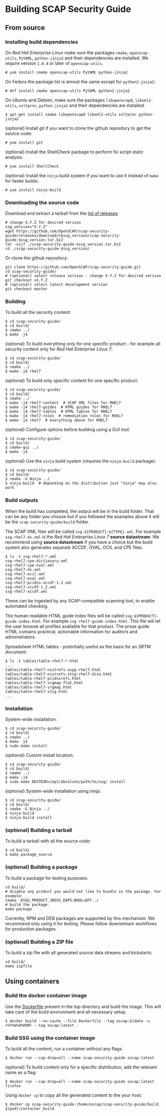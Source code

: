 # Building SCAP Security Guide

## From source

### Installing build dependencies

On *Red Hat Enterprise Linux* make sure the packages `cmake`, `openscap-utils`, `PyYAML`, `python-jinja2` and their dependencies are installed. We require version `1.0.8` or later of `openscap-utils`.
```
# yum install cmake openscap-utils PyYAML python-jinja2
```

On Fedora the package list is almost the same except for `python2-jinja2`:

```
# dnf install cmake openscap-utils PyYAML python2-jinja2
```

On *Ubuntu* and *Debian*, make sure the packages `libopenscap8`, `libxml2-utils`, `xsltproc`, `python-jinja2` and their dependencies are installed.
```
$ apt-get install cmake libopenscap8 libxml2-utils xsltproc python-jinja2
```

(optional) Install git if you want to clone the github repository to get the source code:
```
# yum install git
```

(optional) Install the ShellCheck package to perform fix script static analysis:
```
# yum install ShellCheck
```

(optional) Install the `ninja` build system if you want to use it instead of `make` for faster builds:

```
# yum install ninja-build
```

### Downloading the source code

Download and extract a tarball from the [list of releases](https://github.com/OpenSCAP/scap-security-guide/releases):
```
# change X.Y.Z for desired version
ssg_version="X.Y.Z"
wget https://github.com/OpenSCAP/scap-security-guide/releases/download/v$ssg_version/scap-security-guide-$ssg_version.tar.bz2
tar -xvjf ./scap-security-guide-$ssg_version.tar.bz2
cd ./scap-security-guide-$ssg_version/
```

Or clone the github repository:
```
git clone https://github.com/OpenSCAP/scap-security-guide.git
cd scap-security-guide/
# (optional) select release version - change X.Y.Z for desired version
git checkout vX.Y.Z
# (optional) select latest development version
git checkout master
```

### Building
To build all the security content:

```
$ cd scap-security-guide/
$ cd build/
$ cmake ../
$ make -j4
```

(optional) To build everything only for one specific product - for example all security content only for *Red Hat Enterprise Linux 7*:
```
$ cd scap-security-guide/
$ cd build/
$ cmake ../
$ make -j4 rhel7
```

(optional) To build only specific content for one specific product:

```
$ cd scap-security-guide/
$ cd build/
$ cmake ../
$ make -j4 rhel7-content  # SCAP XML files for RHEL7
$ make -j4 rhel7-guides  # HTML guides for RHEL7
$ make -j4 rhel7-tables  # HTML tables for RHEL7
$ make -j4 rhel7-roles  # remediation roles for RHEL7
$ make -j4 rhel7  # everything above for RHEL7
```

(optional) Configure options before building using a GUI tool:
```
$ cd scap-security-guide/
$ cd build/
$ cmake-gui ../
$ make -j4
```

(optional) Use the `ninja` build system (requires the `ninja-build` package):
```
$ cd scap-security-guide/
$ cd build/
$ cmake -G Ninja ../
$ ninja-build  # depending on the distribution just "ninja" may also work
```

### Build outputs

When the build has completed, the output will be in the build folder.
That can be any folder you choose but if you followed the examples above
it will be the `scap-security-guide/build` folder.

The SCAP XML files will be called `ssg-${PRODUCT}-${TYPE}.xml`. For example
`ssg-rhel7-ds.xml` is the *Red Hat Enterprise Linux 7* **source datastream**.
We recommend using **source datastream** if you have a choice but the build
system also generates separate XCCDF, OVAL, OCIL and CPE files:
```
$ ls -1 ssg-rhel7-*.xml
ssg-rhel7-cpe-dictionary.xml
ssg-rhel7-cpe-oval.xml
ssg-rhel7-ds.xml
ssg-rhel7-ocil.xml
ssg-rhel7-oval.xml
ssg-rhel7-pcidss-xccdf-1.2.xml
ssg-rhel7-xccdf-1.2.xml
ssg-rhel7-xccdf.xml
```
These can be ingested by any SCAP-compatible scanning tool, to enable automated
checking.

The human readable HTML guide index files will be called
`ssg-${PRODUCT}-guide-index.html`. For example `ssg-rhel7-guide-index.html`.
This file will let the user browse all profiles available for that product.
The prose guide HTML contains practical, actionable information for auditors
and administrators.

Spreadsheet HTML tables - potentially useful as the basis for an *SRTM document*:
```
$ ls -1 tables/table-rhel7-*.html
...
tables/table-rhel7-nistrefs-ospp-rhel7.html
tables/table-rhel7-nistrefs-stig-rhel7-disa.html
tables/table-rhel7-pcidssrefs.html
tables/table-rhel7-srgmap-flat.html
tables/table-rhel7-srgmap.html
tables/table-rhel7-stig.html
...
```

### Installation

System-wide installation:
```
$ cd scap-security-guide/
$ cd build/
$ cmake ../
$ make -j4
$ sudo make install
```

(optional) Custom install location:
```
$ cd scap-security-guide/
$ cd build/
$ cmake ../
$ make -j4
$ sudo make DESTDIR=/opt/absolute/path/to/ssg/ install
```

(optional) System-wide installation using ninja:
```
$ cd scap-security-guide/
$ cd build/
$ cmake -G Ninja ../
$ ninja-build
$ ninja-build install
```

### (optional) Building a tarball

To build a tarball with all the source code:
```
$ cd build/
$ make package_source
```

### (optional) Building a package
To build a package for testing purposes:

```
cd build/
# disable any product you would not like to bundle in the package. For example:
cmake -DSSG_PRODUCT_JBOSS_EAP5:BOOL=OFF../
# build the package.
make package
```

Currently, RPM and DEB packages are supported by this mechanism. We recommend only using
it for testing. Please follow downstream workflows for production packages.

### (optional) Building a ZIP file

To build a zip file with all generated source data streams and kickstarts:
```
cd build/
make zipfile
```

## Using containers

### Build the docker container image

Use the [Dockerfile](Dockerfile) present in the top directory and build the image.
This will take care of the build environment and all necessary setup.
```
$ docker build --no-cache --file Dockerfile --tag oscap:$(date -u +%Y%m%d%H%M) --tag oscap:latest .
```

### Build SSG using the container image

To build all the content, run a container without any flags.
```
$ docker run --cap-drop=all --name scap-security-guide oscap:latest
```

(optional) To build content only for a specific distribution, add the relevant name as a flag:
```
$ docker run --cap-drop=all --name scap-security-guide oscap:latest firefox
```

Using `docker cp` to copy all the generated content to the your host:
```
$ docker cp scap-security-guide:/home/oscap/scap-security-guide/build $(pwd)/container_build
```

